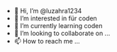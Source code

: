- 👋 Hi, I’m @luzahra1234
- 👀 I’m interested in  für coden
- 🌱 I’m currently learning  coden
- 💞️ I’m looking to collaborate on ...
- 📫 How to reach me ...

<!---
luzahra1234/luzahra1234 is a ✨ special ✨ repository because its `README.md` (this file) appears on your GitHub profile.
You can click the Preview link to take a look at your changes.
--->
